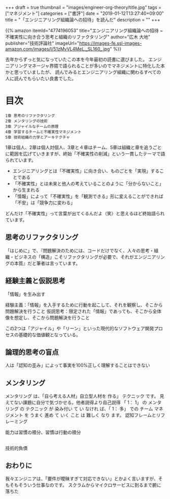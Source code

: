 +++
draft = true
thumbnail = "images/engineer-org-theory/title.jpg"
tags = ["マネジメント"]
categories = ["書評"]
date = "2019-01-12T13:27:40+09:00"
title = "「エンジニアリング組織論への招待」を読んだ"
description = ""
+++

{{% amazon
  itemId="4774196053"
  title="エンジニアリング組織論への招待 ~不確実性に向き合う思考と組織のリファクタリング"
  author="広木 大地"
  publisher="技術評論社"
  imageUrl="https://images-fe.ssl-images-amazon.com/images/I/51zMvVL4MeL._SL160_.jpg"
%}}

去年からずっと気になっていたこの本を今年最初の読書に選びました。
エンジニアリングマネージャ界隈で語られることが多いのでマネジメントに特化した本かと思っていましたが、
読んでみるとエンジニアリング組織に関わるすべての人に読んでもらいたい良書でした。

# 目次

```
1章 思考のリファクタリング
2章 メンタリングの技術
3章 アジャイルなチームの原理
4章 学習するチームと不確実性マネジメント
5章 技術組織の力学とアーキテクチャ
```

1章は個人、2章は個人対個人、3章と４章はチーム、5章は組織と章を追うごとに範囲を広げていきますが、終始「不確実性の削減」という一貫したテーマで語られています。

- エンジニアリングとは「不確実性」に向き合い、ものごとを「実現」することである
- 「不確実性」とは未来と他人の考えていることのように「分からないこと」から生まれる
- 「情報」によって「不確実性」を「観測できる」形に変えることができれば「不安」は「競争力に変わる」

どんだけ「不確実性」って言葉が出てくるんだよ（笑）と思えるほど終始語られています。

## 思考のリファクタリング

「はじめに」で、『問題解決のためには、コードだけでなく、人々の思考・組織・ビジネスの「構造」こそリファクタリングが必要で、それがエンジニアリングの本質』だと筆者は言っています。


## 経験主義と仮説思考

「情報」を生み出す

経験主義：「情報」を入手するために行動を起こして、それを観察し、そこから問題解決を行うこと
仮説思考：限定された「情報」であっても、そこから全体像を想定し、そこから問題解決を行うこと

この2つは「アジャイル」や「リーン」といった現代的なソフトウェア開発プロセスの基礎的な価値観となっている。

## 論理的思考の盲点

人は「認知の歪み」によって事実を100%正しく理解することはできない

## メンタリング

メンタリング は、「自ら考える人材」自立型人材を 作る」 テクニック です。
見えてない課題に自分で気づかせる。他者説得より自己説得
「 1： 1」 の メンタリング の テクニック が 染み付い て い なけれ ば、「 1： 多」 での チーム マネジメント を うまく 進め て いく こと は 難しく なり ます。
認知フレームとリフレーミング


能力は習慣の積分、習慣は行動の積分

## 

技術的負債


## おわりに

我々エンジニアは、「要件が曖昧すぎて対応できない」とかよく言いますが、そもそもそういう仕事なのです。
スクラムからマイクロサービスに到るまで腑に落ちた

